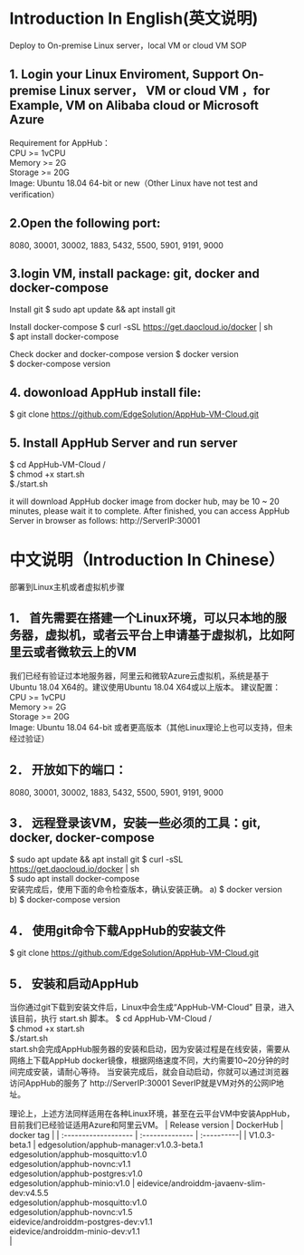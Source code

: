 # Introduction In English(英文说明)
Deploy to On-premise Linux server，local VM or cloud VM SOP
## 1. Login your Linux Enviroment, Support On-premise Linux server， VM or cloud VM ，for Example, VM on Alibaba cloud or Microsoft Azure
Requirement for AppHub：<br>
CPU >= 1vCPU<br>
Memory >= 2G<br>
Storage >= 20G<br>
Image: Ubuntu 18.04 64-bit or new（Other Linux have not test and verification）

## 2.Open the following port: 
 8080, 30001, 30002, 1883, 5432, 5500, 5901, 9191, 9000 

## 3.login VM, install package: git, docker and docker-compose
Install git 
$ sudo apt update && apt install git 

Install docker-compose
$ curl  -sSL  https://get.daocloud.io/docker | sh                 
$ apt  install  docker-compose                               

Check docker and docker-compose version
$ docker version  			
$ docker-compose  version  	


## 4. dowonload AppHub install file:
$ git clone https://github.com/EdgeSolution/AppHub-VM-Cloud.git

## 5. Install AppHub Server and run server
$ cd AppHub-VM-Cloud /              
$ chmod +x  start.sh                 
$./start.sh   

it will download AppHub docker image from docker hub, may be 10 ~ 20 minutes, please wait it to complete. 
After finished, you can access AppHub Server in browser as follows:
http://ServerIP:30001

# 中文说明（Introduction In Chinese）

部署到Linux主机或者虚拟机步骤
## 1．	首先需要在搭建一个Linux环境，可以只本地的服务器，虚拟机，或者云平台上申请基于虚拟机，比如阿里云或者微软云上的VM
我们已经有验证过本地服务器，阿里云和微软Azure云虚拟机，系统是基于Ubuntu 18.04 X64的。建议使用Ubuntu 18.04 X64或以上版本。
建议配置：
CPU >= 1vCPU<br>
Memory >= 2G<br>
Storage >= 20G<br>
Image: Ubuntu 18.04 64-bit 或者更高版本（其他Linux理论上也可以支持，但未经过验证）

## 2．	开放如下的端口：
8080, 30001, 30002, 1883, 5432, 5500, 5901, 9191, 9000

## 3．	远程登录该VM，安装一些必须的工具：git, docker, docker-compose
$ sudo apt update && apt install git 
$ curl  -sSL  https://get.daocloud.io/docker | sh                 
$ sudo apt  install  docker-compose                               
安装完成后，使用下面的命令检查版本，确认安装正确。
a)	$ docker version                     
b)	$ docker-compose  version  

## 4．	使用git命令下载AppHub的安装文件
$ git clone https://github.com/EdgeSolution/AppHub-VM-Cloud.git


## 5．	安装和启动AppHub
当你通过git下载到安装文件后，Linux中会生成“AppHub-VM-Cloud” 目录，进入该目前，执行 start.sh 脚本。
$ cd AppHub-VM-Cloud /              
$ chmod +x  start.sh                 
$./start.sh                                          
start.sh会完成AppHub服务器的安装和启动，因为安装过程是在线安装，需要从网络上下载AppHub docker镜像，根据网络速度不同，大约需要10~20分钟的时间完成安装，请耐心等待。
当安装完成后，就会自动启动，你就可以通过浏览器访问AppHub的服务了
http://ServerIP:30001
SeverIP就是VM对外的公网IP地址。

理论上，上述方法同样适用在各种Linux环境，甚至在云平台VM中安装AppHub，目前我们已经验证适用Azure和阿里云VM。
| Release version  | DockerHub |    docker tag    |
| :------------------- | :-------------- | :----------|
|     V1.0.3-beta.1        | edgesolution/apphub-manager:v1.0.3-beta.1<br />edgesolution/apphub-mosquitto:v1.0<br />edgesolution/apphub-novnc:v1.1<br />edgesolution/apphub-postgres:v1.0<br />edgesolution/apphub-minio:v1.0 | eidevice/androiddm-javaenv-slim-dev:v4.5.5 <br />edgesolution/apphub-mosquitto:v1.0<br />edgesolution/apphub-novnc:v1.5<br />eidevice/androiddm-postgres-dev:v1.1<br />eidevice/androiddm-minio-dev:v1.1<br /> |
